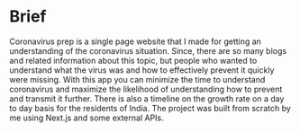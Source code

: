 # Brief

Coronavirus prep is a single page website that I made for getting an understanding of the coronavirus situation. Since, there are so many blogs and related information about this topic, but people who wanted to understand what the virus was and how to effectively prevent it quickly were missing. With this app you can minimize the time to understand coronavirus and maximize the likelihood of understanding how to prevent and transmit it further. There is also a timeline on the growth rate on a day to day basis for the residents of India.  The project was built from scratch by me using Next.js and some external APIs.
